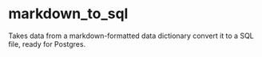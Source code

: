 markdown_to_sql
===============

Takes data from a markdown-formatted data dictionary convert it to a SQL file, ready for Postgres.
